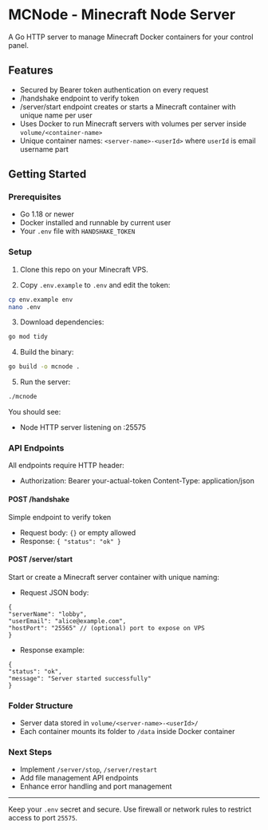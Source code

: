 # MCNode - Minecraft Node Server

A Go HTTP server to manage Minecraft Docker containers for your control panel.

## Features

- Secured by Bearer token authentication on every request
- /handshake endpoint to verify token
- /server/start endpoint creates or starts a Minecraft container with unique name per user
- Uses Docker to run Minecraft servers with volumes per server inside `volume/<container-name>`
- Unique container names: `<server-name>-<userId>` where `userId` is email username part

## Getting Started

### Prerequisites

- Go 1.18 or newer
- Docker installed and runnable by current user
- Your `.env` file with `HANDSHAKE_TOKEN`

### Setup

1. Clone this repo on your Minecraft VPS.

2. Copy `.env.example` to `.env` and edit the token:
```bash
cp env.example env 
nano .env
```

3. Download dependencies:
```bash
go mod tidy
```

4. Build the binary:
```bash
go build -o mcnode .
```

5. Run the server:
```bash
./mcnode
```


You should see:
- Node HTTP server listening on :25575



### API Endpoints

All endpoints require HTTP header:
- Authorization: Bearer your-actual-token
Content-Type: application/json


#### POST /handshake

Simple endpoint to verify token

- Request body: `{}` or empty allowed
- Response: `{ "status": "ok" }`

#### POST /server/start

Start or create a Minecraft server container with unique naming:

- Request JSON body:
```
{
"serverName": "lobby",
"userEmail": "alice@example.com",
"hostPort": "25565" // (optional) port to expose on VPS
}
```

- Response example:
```
{
"status": "ok",
"message": "Server started successfully"
}
```

### Folder Structure

- Server data stored in `volume/<server-name>-<userId>/`
- Each container mounts its folder to `/data` inside Docker container

### Next Steps

- Implement `/server/stop`, `/server/restart`
- Add file management API endpoints
- Enhance error handling and port management

---

Keep your `.env` secret and secure. Use firewall or network rules to restrict access to port `25575`.


